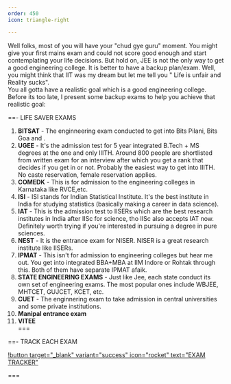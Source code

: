 ```yaml
---
order: 450
icon: triangle-right

---
```

Well folks, most of you will have your "chud gye guru" moment. You might give your first mains exam and could not score good enough and start contemplating your life decisions. But hold on, JEE is not the only way to get a good engineering college. It is better to have a backup plan/exam. Well, you might think that IIT was my dream but let me tell you " Life is unfair and Reality sucks". <br>
You all gotta have a realistic goal which is a good engineering college. Before its too late, I present some backup exams to help you achieve that realistic goal:<br>

==- LIFE SAVER EXAMS
1. **BITSAT** - The enginneering exam conducted to get into Bits Pilani, Bits Goa and . <BR>
2. **UGEE** - It's the admission test for 5 year integrated B.Tech + MS degrees at the one and only IIITH.  Around 800 people are shortlisted from written exam for an interview after which you get a rank that decides if you get in or not. Probably the easiest way to get into IIITH. No caste reservation, female reservation applies.<br>
3. **COMEDK** - This is for admission to the engineering colleges in Karnataka like RVCE,etc.<br>
4. **ISI** -  ISI stands for Indian Statistical Institute. It's the best institute in India for studying statistics (basically making a career in data science).<br>
5.  **IAT** - This is the admission test to IISERs which are the best research institutes in India after IISc for science, tho IISc also accepts IAT now. Definitely worth trying if you're interested in pursuing a degree in pure sciences.<br>
6. **NEST** - It is the entrance exam for NISER. NISER is a great research institute like IISERs.<br>
7. **IPMAT** -  This isn't for admission to engineering colleges but hear me out. You get into integrated BBA+MBA at IIM Indore or Rohtak through this. Both of them have separate IPMAT afaik. <br>
8. **STATE ENGINEERING EXAMS** - Just like Jee, each state conduct its own set of engineering exams. The most popular ones include WBJEE, MHTCET, GUJCET, KCET, etc.<br>
9. **CUET** - The enginnering exam to take admission in central universities and some private institutions.<br>
10. **Manipal entrance exam** <br>
12. **VITEE**<br>
===

==- TRACK EACH EXAM

[!button target="_blank" variant="success" icon="rocket" text="EXAM TRACKER"](https://exam-timekeeper.pages.dev/)


===
